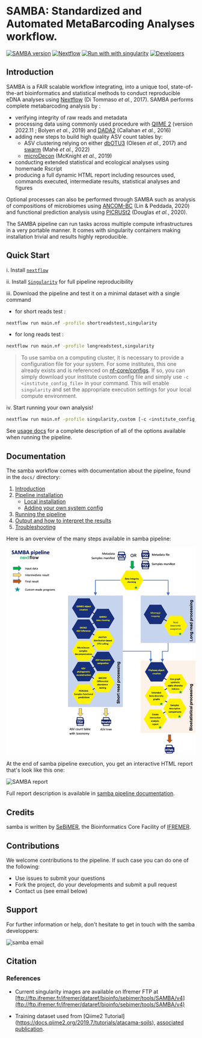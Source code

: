 # **SAMBA: Standardized and Automated MetaBarcoding Analyses workflow**.

[![SAMBA version](https://img.shields.io/badge/samba%20version-v4.0.0-red?labelColor=000000)](https://gitlab.ifremer.fr/bioinfo/SAMBA-nextflow)
[![Nextflow](https://img.shields.io/badge/nextflow-%E2%89%A522.10.0-23aa62.svg?labelColor=000000)](https://www.nextflow.io/)
[![Run with with singularity](https://img.shields.io/badge/run%20with-singularity-1d355c.svg?labelColor=000000)](https://sylabs.io/docs/)
[![Developers](https://img.shields.io/badge/Developers-SeBiMER-yellow?labelColor=000000)](https://ifremer-bioinformatics.github.io/)

## Introduction

SAMBA is a FAIR scalable workflow integrating, into a unique tool, state-of-the-art bioinformatics and statistical methods to conduct reproducible eDNA analyses using [Nextflow](https://www.nextflow.io) (Di Tommaso *et al.*, 2017). SAMBA performs complete metabarcoding analysis by :
- verifying integrity of raw reads and metadata
- processing data using commonly used procedure with [QIIME 2](https://qiime2.org/) (version 2022.11 ; Bolyen *et al.*, 2019) and [DADA2](https://docs.qiime2.org/2022.11/plugins/available/dada2/?highlight=dada2) (Callahan *et al.*, 2016)
- adding new steps to build high quality ASV count tables by:
    - ASV clustering relying on either [dbOTU3](https://github.com/swo/dbotu3) (Olesen *et al.*, 2017) and [swarm](https://github.com/torognes/swarm) (Mahé *et al.*, 2022)
    - [microDecon](https://github.com/donaldtmcknight/microDecon) (McKnight *et al.*, 2019)
- conducting extended statistical and ecological analyses using homemade Rscript
- producing a full dynamic HTML report including resources used, commands executed, intermediate results, statistical analyses and figures

Optional processes can also be performed through SAMBA such as analysis of compositions of microbiomes using [ANCOM-BC](https://bioconductor.org/packages/devel/bioc/vignettes/ANCOMBC/inst/doc/ANCOMBC.html) (Lin & Peddada, 2020) and functional prediction analysis using [PICRUSt2](https://github.com/picrust/picrust2) (Douglas *et al.*, 2020). 

The SAMBA pipeline can run tasks across multiple compute infrastructures in a very portable manner. It comes with singularity containers making installation trivial and results highly reproducible.

## Quick Start

i. Install [`nextflow`](https://www.nextflow.io/docs/latest/getstarted.html#installation)

ii. Install [`Singularity`](https://www.sylabs.io/guides/3.0/user-guide/) for full pipeline reproducibility

iii. Download the pipeline and test it on a minimal dataset with a single command

* for short reads test :
```bash
nextflow run main.nf -profile shortreadstest,singularity
```

* for long reads test :
```bash
nextflow run main.nf -profile longreadstest,singularity
```

> To use samba on a computing cluster, it is necessary to provide a configuration file for your system. For some institutes, this one already exists and is referenced on [nf-core/configs](https://github.com/nf-core/configs#documentation). If so, you can simply download your institute custom config file and simply use `-c <institute_config_file>` in your command. This will enable `singularity` and set the appropriate execution settings for your local compute environment.

iv. Start running your own analysis!

```bash
nextflow run main.nf -profile singularity,custom [-c <institute_config_file>]
```

See [usage docs](docs/usage.md) for a complete description of all of the options available when running the pipeline.

## Documentation

The samba workflow comes with documentation about the pipeline, found in the `docs/` directory:

1. [Introduction](docs/usage.md#introduction)
2. [Pipeline installation](docs/usage.md#install-the-pipeline)
    * [Local installation](docs/usage.md#local-installation)
    * [Adding your own system config](docs/usage.md#your-own-config)
3. [Running the pipeline](docs/usage.md#running-the-pipeline)
4. [Output and how to interpret the results](docs/output.md)
5. [Troubleshooting](docs/troubleshooting.md)

Here is an overview of the many steps available in samba pipeline:

![SAMBA Workflow](./docs/images/samba-v3.0.png)

At the end of samba pipeline execution, you get an interactive HTML report that's look like this one:

![SAMBA report](docs/images/samba-report.gif)

Full report description is available in [samba pipeline documentation](docs/output.md).

## Credits

samba is written by [SeBiMER](https://ifremer-bioinformatics.github.io/), the Bioinformatics Core Facility of [IFREMER](https://wwz.ifremer.fr/en/).

## Contributions

We welcome contributions to the pipeline. If such case you can do one of the following:
* Use issues to submit your questions 
* Fork the project, do your developments and submit a pull request
* Contact us (see email below) 

## Support

For further information or help, don't hesitate to get in touch with the samba developpers: 

![samba email](assets/samba-email-address-image.png)

## Citation

<!-- If you use  samba for your analysis, please cite it using the following doi: [10.5281/zenodo.XXXXXX](https://doi.org/10.5281/zenodo.XXXXXX) -->

### References 
- Current singularity images are available on Ifremer FTP at [ftp://ftp.ifremer.fr/ifremer/dataref/bioinfo/sebimer/tools/SAMBA/v4](ftp://ftp.ifremer.fr/ifremer/dataref/bioinfo/sebimer/tools/SAMBA/v4)

<!-- References databases (SILVA v132, PR2, UNITE) are available on IFREMER FTP at [ftp://ftp.ifremer.fr/ifremer/dataref/bioinfo/sebimer/sequence-set/SAMBA/2019.10](ftp://ftp.ifremer.fr/ifremer/dataref/bioinfo/sebimer/sequence-set/SAMBA/2019.10).  -->

- Training dataset used from [Qiime2 Tutorial] (https://docs.qiime2.org/2019.7/tutorials/atacama-soils), [associated publication](https://msystems.asm.org/content/2/3/e00195-16).

